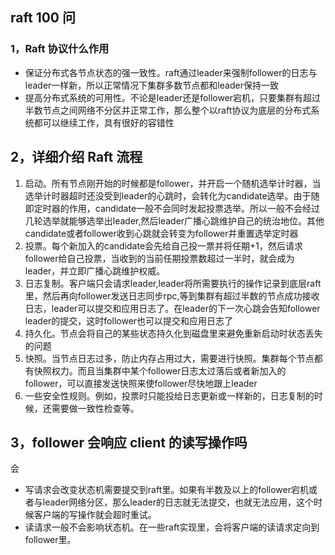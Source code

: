 ## raft 100 问

### 1，Raft 协议什么作用

- 保证分布式各节点状态的强一致性。raft通过leader来强制follower的日志与leader一样新，所以正常情况下集群多数节点都和leader保持一致
- 提高分布式系统的可用性。不论是leader还是follower宕机，只要集群有超过半数节点之间网络不分区并正常工作，那么整个以raft协议为底层的分布式系统都可以继续工作，具有很好的容错性

## 2，详细介绍 Raft 流程

1. 启动。所有节点刚开始的时候都是follower，并开启一个随机选举计时器，当选举计时器超时还没受到leader的心跳时，会转化为candidate选举。由于随即定时器的作用，candidate一般不会同时发起投票选举。所以一般不会经过几轮选举就能够选举出leader,然后leader广播心跳维护自己的统治地位。其他candidate或者follower收到心跳就会转变为follower并重置选举定时器
2. 投票。每个新加入的candidate会先给自己投一票并将任期+1，然后请求follower给自己投票，当收到的当前任期投票数超过一半时，就会成为leader，并立即广播心跳维护权威。
3. 日志复制。客户端只会请求leader,leader将所需要执行的操作记录到底层raft里，然后再向follower发送日志同步rpc,等到集群有超过半数的节点成功接收日志，leader可以提交和应用日志了。在leader的下一次心跳会告知follower leader的提交，这时follower也可以提交和应用日志了
4. 持久化。节点会将自己的某些状态持久化到磁盘里来避免重新启动时状态丢失的问题
5. 快照。当节点日志过多，防止内存占用过大，需要进行快照。集群每个节点都有快照权力。而且当集群中某个follower日志太过落后或者新加入的follower，可以直接发送快照来使follower尽快地跟上leader
6. 一些安全性规则。例如，投票时只能投给日志更新或一样新的，日志复制的时候，还需要做一致性检查等。

## 3，follower 会响应 client 的读写操作吗

会

- 写请求会改变状态机需要提交到raft里。如果有半数及以上的follower宕机或者与leader网络分区，那么leader的日志就无法提交，也就无法应用，这个时候客户端的写操作就会超时重试。
- 读请求一般不会影响状态机。在一些raft实现里，会将客户端的读请求定向到follower里。
